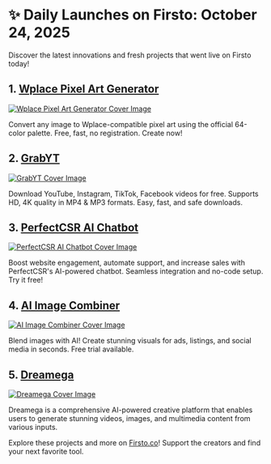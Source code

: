 # ✨ Daily Launches on Firsto: October 24, 2025

Discover the latest innovations and fresh projects that went live on Firsto today!

## 1. [Wplace Pixel Art Generator](https://firsto.co/projects/wplace-pixel-art-generator-free-online-converter-tool)

[![Wplace Pixel Art Generator Cover Image](https://607255gt6f.ufs.sh/f/ViZtN9dvJxPtDUm5zlOFyE8hGTOLJiBNrXYjxsvu1P0Uwk6m)](https://firsto.co/projects/wplace-pixel-art-generator-free-online-converter-tool)

 Convert any image to Wplace-compatible pixel art using the official 64-color palette. Free, fast, no registration. Create now!



## 2. [GrabYT](https://firsto.co/projects/free-online-video-downloader)

[![GrabYT Cover Image](https://607255gt6f.ufs.sh/f/ViZtN9dvJxPtdtWHx6IabXprP2y4lef0ZvgKx8oL9HEBDmIW)](https://firsto.co/projects/free-online-video-downloader)

 Download YouTube, Instagram, TikTok, Facebook videos for free. Supports HD, 4K quality in MP4 & MP3 formats.  Easy, fast, and safe downloads.



## 3. [PerfectCSR AI Chatbot](https://firsto.co/projects/perfectcsr)

[![PerfectCSR AI Chatbot Cover Image](https://607255gt6f.ufs.sh/f/ViZtN9dvJxPt5WSsTrJVS0UvQHeTC3KWOGXfwrp4jJAdaosy)](https://firsto.co/projects/perfectcsr)

 Boost website engagement, automate support, and increase sales with PerfectCSR's AI-powered chatbot. Seamless integration and no-code setup. Try it free!



## 4. [AI Image Combiner ](https://firsto.co/projects/ai-image-combiner)

[![AI Image Combiner  Cover Image](https://607255gt6f.ufs.sh/f/ViZtN9dvJxPtkEvjV8DNeCU1w3hVqAcWOZ025dPgzfDTSMnR)](https://firsto.co/projects/ai-image-combiner)

 Blend images with AI! Create stunning visuals for ads, listings, and social media in seconds. Free trial available.



## 5. [Dreamega](https://firsto.co/projects/dreamega)

[![Dreamega Cover Image](https://607255gt6f.ufs.sh/f/ViZtN9dvJxPtLMJOpKnnRk7Eu2vj0DYiz8wbWQdBfIs65cHx)](https://firsto.co/projects/dreamega)

 Dreamega is a comprehensive AI-powered creative platform that enables users to generate stunning videos, images, and multimedia content from various inputs.




Explore these projects and more on [Firsto.co](https://firsto.co)! Support the creators and find your next favorite tool.
